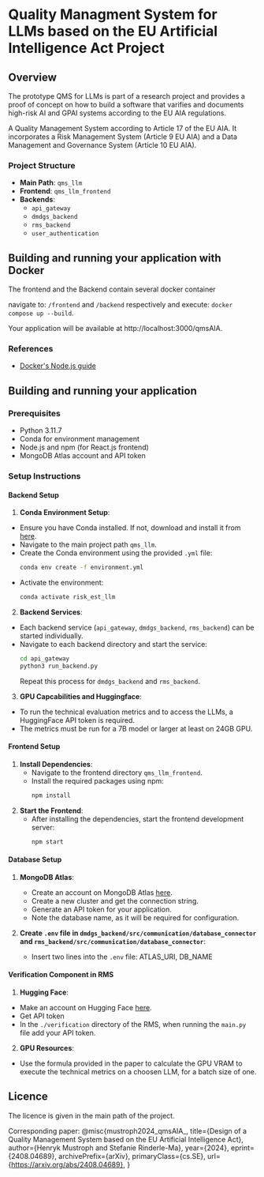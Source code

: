 # Quality Managment System for LLMs based on the EU Artificial Intelligence Act Project

## Overview

The prototype QMS for LLMs is part of a research project and provides a proof of concept on how to build a software that varifies and documents high-risk AI and GPAI systems according to the EU AIA regulations.

A Quality Management System according to Article 17 of the EU AIA. It incorporates a Risk Management System (Article 9 EU AIA) and a Data Management and Governance System (Article 10 EU AIA).

### Project Structure

- **Main Path**: `qms_llm`
- **Frontend**: `qms_llm_frontend`
- **Backends**:
  - `api_gateway`
  - `dmdgs_backend`
  - `rms_backend`
  - `user_authentication`

## Building and running your application with Docker

The frontend and the Backend contain several docker container

navigate to: `/frontend` and `/backend` respectively and execute: `docker compose up --build`.

Your application will be available at http://localhost:3000/qmsAIA.

### References
* [Docker's Node.js guide](https://docs.docker.com/language/nodejs/)


## Building and running your application

### Prerequisites

- Python 3.11.7
- Conda for environment management
- Node.js and npm (for React.js frontend)
- MongoDB Atlas account and API token

### Setup Instructions

#### Backend Setup
1. **Conda Environment Setup**:
  - Ensure you have Conda installed. If not, download and install it from [here](https://docs.conda.io/projects/conda/en/latest/user-guide/install/index.html).
  - Navigate to the main project path `qms_llm`.
  - Create the Conda environment using the provided `.yml` file:
    ```sh
    conda env create -f environment.yml
    ```
  - Activate the environment:
    ```sh
    conda activate risk_est_llm
    ```
2. **Backend Services**:
  - Each backend service (`api_gateway`, `dmdgs_backend`, `rms_backend`) can be started individually.
  - Navigate to each backend directory and start the service:
    ```sh
    cd api_gateway
    python3 run_backend.py
    ```
    Repeat this process for `dmdgs_backend` and `rms_backend`.
3. **GPU Capcabilities and Huggingface**:
  - To run the technical evaluation metrics and to access the LLMs, a HuggingFace API token is required.
  - The metrics must be run for a 7B model or larger at least on 24GB GPU.

#### Frontend Setup
1. **Install Dependencies**:
   - Navigate to the frontend directory `qms_llm_frontend`.
   - Install the required packages using npm:
     ```sh
     npm install
     ```
2. **Start the Frontend**:
   - After installing the dependencies, start the frontend development server:
     ```sh
     npm start
     ```

#### Database Setup
1. **MongoDB Atlas**:
   - Create an account on MongoDB Atlas [here](https://www.mongodb.com/cloud/atlas).
   - Create a new cluster and get the connection string.
   - Generate an API token for your application.
   - Note the database name, as it will be required for configuration.

2. **Create `.env` file in  `dmdgs_backend/src/communication/database_connector` and `rms_backend/src/communication/database_connector`**:
    - Insert two lines into the `.env` file: ATLAS_URI, DB_NAME

#### Verification Component in RMS
1. **Hugging Face**:
  - Make an account on Hugging Face [here](https://huggingface.co/settings/tokens).
  - Get API token
  - In the `./verification` directory of the RMS, when running the `main.py` file add your API token.
2. **GPU Resources**:
  - Use the formula provided in the paper to calculate the GPU VRAM to execute the technical metrics on a choosen LLM, for a batch size of one.
  
## Licence
The licence is given in the main path of the project. 

Corresponding paper:
@misc{mustroph2024_qmsAIA_,
      title={Design of a Quality Management System based on the EU Artificial Intelligence Act}, 
      author={Henryk Mustroph and Stefanie Rinderle-Ma},
      year={2024},
      eprint={2408.04689},
      archivePrefix={arXiv},
      primaryClass={cs.SE},
      url={https://arxiv.org/abs/2408.04689}, 
}